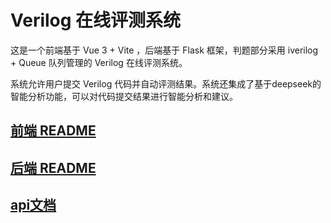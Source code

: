 # Verilog 在线评测系统

这是一个前端基于 Vue 3 + Vite ，后端基于 Flask 框架，判题部分采用 iverilog + Queue 队列管理的 Verilog 在线评测系统。

系统允许用户提交 Verilog 代码并自动评测结果。系统还集成了基于deepseek的智能分析功能，可以对代码提交结果进行智能分析和建议。

## [前端 README](frontend/README.md)

## [后端 README](backend/README.md)

## [api文档](api.md)